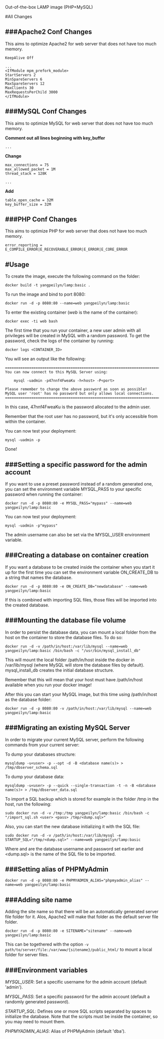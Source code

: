 Out-of-the-box LAMP image (PHP+MySQL)

#All Changes

###Apache2 Conf Changes
-----

This aims to optimize Apache2 for web server that does not have too much memory.

	KeepAlive Off
	
	...
	<IfModule mpm_prefork_module>
	StartServers 2
	MinSpareServers 6
	MaxSpareServers 12
	MaxClients 30
	MaxRequestsPerChild 3000
	</IfModule>

###MySQL Conf Changes
-----

This aims to optimize MySQL for web server that does not have too much memory.

**Comment out all lines beginning with key_buffer**
	
	...
	
**Change**

	max_connections = 75
	max_allowed_packet = 1M
	thread_stack = 128K
	
	...
	
**Add**

	table_open_cache = 32M
	key_buffer_size = 32M

###PHP Conf Changes
------------------------------

This aims to optimize PHP for web server that does not have too much memory.

	error_reporting = E_COMPILE_ERROR|E_RECOVERABLE_ERROR|E_ERROR|E_CORE_ERROR


#Usage
-----

To create the image, execute the following command on the folder:
	
	docker build -t yangpeilyn/lamp:basic .
	
To run the image and bind to port 8080:

	docker run -d -p 8080:80 --name=web yangpeilyn/lamp:basic

To enter the existing container (*web* is the name of the container):

    docker exec -ti web bash


The first time that you run your container, a new user admin with all privileges will be created in MySQL with a random password. To get the password, check the logs of the container by running:

    docker logs <CONTAINER_ID>
You will see an output like the following:

    ========================================================================
    You can now connect to this MySQL Server using:

        mysql -uadmin -p47nnf4FweaKu -h<host> -P<port>

    Please remember to change the above password as soon as possible!
    MySQL user 'root' has no password but only allows local connections.
    ========================================================================
In this case, 47nnf4FweaKu is the password allocated to the admin user.

Remember that the root user has no password, but it's only accessible from within the container.

You can now test your deployment:

    mysql -uadmin -p
Done!


###Setting a specific password for the admin account
-----
If you want to use a preset password instead of a random generated one, you can set the environment variable MYSQL_PASS to your specific password when running the container:

    docker run -d -p 8080:80 -e MYSQL_PASS="mypass" --name=web yangpeilyn/lamp:basic
You can now test your deployment:

    mysql -uadmin -p"mypass"
The admin username can also be set via the MYSQL_USER environment variable.

###Creating a database on container creation
-----
If you want a database to be created inside the container when you start it up for the first time you can set the environment variable ON_CREATE_DB to a string that names the database.

    docker run -d -p 8080:80 -e ON_CREATE_DB="newdatabase" --name=web yangpeilyn/lamp:basic
If this is combined with importing SQL files, those files will be imported into the created database.

###Mounting the database file volume
-----
In order to persist the database data, you can mount a local folder from the host on the container to store the database files. To do so:

    docker run -d -v /path/in/host:/var/lib/mysql --name=web yangpeilyn/lamp:basic /bin/bash -c "/usr/bin/mysql_install_db"
This will mount the local folder /path/in/host inside the docker in /var/lib/mysql (where MySQL will store the database files by default). mysql_install_db creates the initial database structure.

Remember that this will mean that your host must have /path/in/host available when you run your docker image!

After this you can start your MySQL image, but this time using /path/in/host as the database folder:

    docker run -d -p 8080:80 -v /path/in/host:/var/lib/mysql --name=web yangpeilyn/lamp:basic
    
###Migrating an existing MySQL Server
-----
In order to migrate your current MySQL server, perform the following commands from your current server:

To dump your databases structure:

    mysqldump -u<user> -p --opt -d -B <database name(s)> > /tmp/dbserver_schema.sql
To dump your database data:

    mysqldump -u<user> -p --quick --single-transaction -t -n -B <database name(s)> > /tmp/dbserver_data.sql
To import a SQL backup which is stored for example in the folder /tmp in the host, run the following:

    sudo docker run -d -v /tmp:/tmp yangpeilyn/lamp:basic /bin/bash -c "/import_sql.sh <user> <pass> /tmp/<dump.sql>"
Also, you can start the new database initializing it with the SQL file:

    sudo docker run -d -v /path/in/host:/var/lib/mysql -e STARTUP_SQL="/tmp/<dump.sql>" --name=web yangpeilyn/lamp:basic
Where <user> and <pass> are the database username and password set earlier and <dump.sql> is the name of the SQL file to be imported.


###Setting alias of PHPMyAdmin
-----
	docker run -d -p 8080:80 -e PHPMYADMIN_ALIAS="phpmyadmin_alias" --name=web yangpeilyn/lamp:basic
	
	
###Adding site name
-----
Adding the site name so that there will be an automatically generated server file folder for it. Alos, Apache2 will make that folder as the default server file folder.

	docker run -d -p 8080:80 -e SITENAME="sitename" --name=web yangpeilyn/lamp:basic
	
This can be togethered with the option ```-v path/to/server/file:/var/www/{sitename}/public_html/``` to mount a local folder for server files.
	
###Environment variables
-----
*MYSQL_USER*: Set a specific username for the admin account (default 'admin').

*MYSQL_PASS*: Set a specific password for the admin account (default a randomly generated password).

*STARTUP_SQL*: Defines one or more SQL scripts separated by spaces to initialize the database. Note that the scripts must be inside the container, so you may need to mount them.

*PHPMYADMIN_ALIAS*: Alias of PHPMyAdmin (default 'dba').

